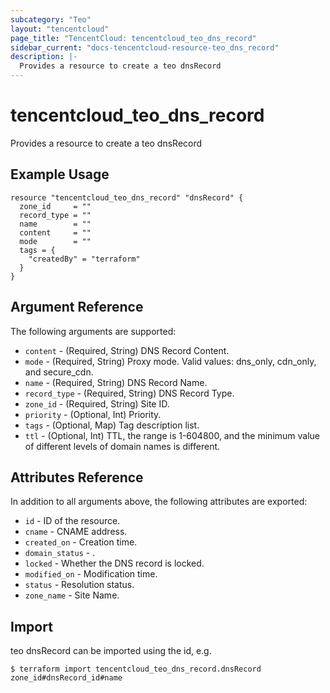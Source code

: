 ```yaml
---
subcategory: "Teo"
layout: "tencentcloud"
page_title: "TencentCloud: tencentcloud_teo_dns_record"
sidebar_current: "docs-tencentcloud-resource-teo_dns_record"
description: |-
  Provides a resource to create a teo dnsRecord
---
```


# tencentcloud_teo_dns_record

Provides a resource to create a teo dnsRecord

## Example Usage

```hcl
resource "tencentcloud_teo_dns_record" "dnsRecord" {
  zone_id     = ""
  record_type = ""
  name        = ""
  content     = ""
  mode        = ""
  tags = {
    "createdBy" = "terraform"
  }
}
```

## Argument Reference

The following arguments are supported:

* `content` - (Required, String) DNS Record Content.
* `mode` - (Required, String) Proxy mode. Valid values: dns_only, cdn_only, and secure_cdn.
* `name` - (Required, String) DNS Record Name.
* `record_type` - (Required, String) DNS Record Type.
* `zone_id` - (Required, String) Site ID.
* `priority` - (Optional, Int) Priority.
* `tags` - (Optional, Map) Tag description list.
* `ttl` - (Optional, Int) TTL, the range is 1-604800, and the minimum value of different levels of domain names is different.

## Attributes Reference

In addition to all arguments above, the following attributes are exported:

* `id` - ID of the resource.
* `cname` - CNAME address.
* `created_on` - Creation time.
* `domain_status` - .
* `locked` - Whether the DNS record is locked.
* `modified_on` - Modification time.
* `status` - Resolution status.
* `zone_name` - Site Name.


## Import

teo dnsRecord can be imported using the id, e.g.
```
$ terraform import tencentcloud_teo_dns_record.dnsRecord zone_id#dnsRecord_id#name
```


